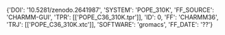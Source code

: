{'DOI': '10.5281/zenodo.2641987', 'SYSTEM': 'POPE_310K', 'FF_SOURCE': 'CHARMM-GUI', 'TPR': [['POPE_C36_310K.tpr']], 'ID': 0, 'FF': 'CHARMM36', 'TRJ': [['POPE_C36_310K.xtc']], 'SOFTWARE': 'gromacs', 'FF_DATE': '??'}